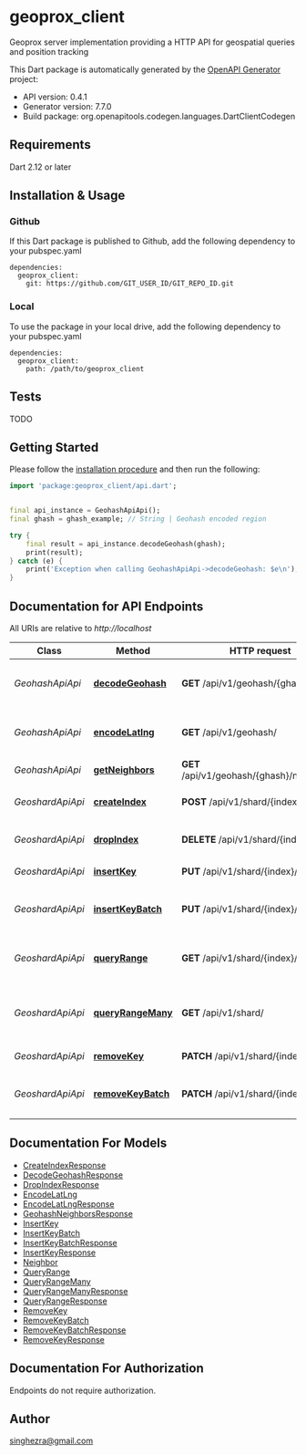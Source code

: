 # geoprox_client
Geoprox server implementation providing a HTTP API for geospatial queries and position tracking

This Dart package is automatically generated by the [OpenAPI Generator](https://openapi-generator.tech) project:

- API version: 0.4.1
- Generator version: 7.7.0
- Build package: org.openapitools.codegen.languages.DartClientCodegen

## Requirements

Dart 2.12 or later

## Installation & Usage

### Github
If this Dart package is published to Github, add the following dependency to your pubspec.yaml
```
dependencies:
  geoprox_client:
    git: https://github.com/GIT_USER_ID/GIT_REPO_ID.git
```

### Local
To use the package in your local drive, add the following dependency to your pubspec.yaml
```
dependencies:
  geoprox_client:
    path: /path/to/geoprox_client
```

## Tests

TODO

## Getting Started

Please follow the [installation procedure](#installation--usage) and then run the following:

```dart
import 'package:geoprox_client/api.dart';


final api_instance = GeohashApiApi();
final ghash = ghash_example; // String | Geohash encoded region

try {
    final result = api_instance.decodeGeohash(ghash);
    print(result);
} catch (e) {
    print('Exception when calling GeohashApiApi->decodeGeohash: $e\n');
}

```

## Documentation for API Endpoints

All URIs are relative to *http://localhost*

Class | Method | HTTP request | Description
------------ | ------------- | ------------- | -------------
*GeohashApiApi* | [**decodeGeohash**](doc//GeohashApiApi.md#decodegeohash) | **GET** /api/v1/geohash/{ghash}/ | Decode geohash into coordinates.
*GeohashApiApi* | [**encodeLatlng**](doc//GeohashApiApi.md#encodelatlng) | **GET** /api/v1/geohash/ | Encode coordinates into geohash
*GeohashApiApi* | [**getNeighbors**](doc//GeohashApiApi.md#getneighbors) | **GET** /api/v1/geohash/{ghash}/neighbors/ | Neighboring regions
*GeoshardApiApi* | [**createIndex**](doc//GeoshardApiApi.md#createindex) | **POST** /api/v1/shard/{index}/ | Create geospatial index
*GeoshardApiApi* | [**dropIndex**](doc//GeoshardApiApi.md#dropindex) | **DELETE** /api/v1/shard/{index}/ | Deletes geospatial index
*GeoshardApiApi* | [**insertKey**](doc//GeoshardApiApi.md#insertkey) | **PUT** /api/v1/shard/{index}/ | Insert key into index
*GeoshardApiApi* | [**insertKeyBatch**](doc//GeoshardApiApi.md#insertkeybatch) | **PUT** /api/v1/shard/{index}/batch/ | Insert multiple keys into index
*GeoshardApiApi* | [**queryRange**](doc//GeoshardApiApi.md#queryrange) | **GET** /api/v1/shard/{index}/ | Search index for objects nearby
*GeoshardApiApi* | [**queryRangeMany**](doc//GeoshardApiApi.md#queryrangemany) | **GET** /api/v1/shard/ | Search multiple indices for objects nearby
*GeoshardApiApi* | [**removeKey**](doc//GeoshardApiApi.md#removekey) | **PATCH** /api/v1/shard/{index}/ | Remove key from index
*GeoshardApiApi* | [**removeKeyBatch**](doc//GeoshardApiApi.md#removekeybatch) | **PATCH** /api/v1/shard/{index}/batch/ | Remove multiple keys from index


## Documentation For Models

 - [CreateIndexResponse](doc//CreateIndexResponse.md)
 - [DecodeGeohashResponse](doc//DecodeGeohashResponse.md)
 - [DropIndexResponse](doc//DropIndexResponse.md)
 - [EncodeLatLng](doc//EncodeLatLng.md)
 - [EncodeLatLngResponse](doc//EncodeLatLngResponse.md)
 - [GeohashNeighborsResponse](doc//GeohashNeighborsResponse.md)
 - [InsertKey](doc//InsertKey.md)
 - [InsertKeyBatch](doc//InsertKeyBatch.md)
 - [InsertKeyBatchResponse](doc//InsertKeyBatchResponse.md)
 - [InsertKeyResponse](doc//InsertKeyResponse.md)
 - [Neighbor](doc//Neighbor.md)
 - [QueryRange](doc//QueryRange.md)
 - [QueryRangeMany](doc//QueryRangeMany.md)
 - [QueryRangeManyResponse](doc//QueryRangeManyResponse.md)
 - [QueryRangeResponse](doc//QueryRangeResponse.md)
 - [RemoveKey](doc//RemoveKey.md)
 - [RemoveKeyBatch](doc//RemoveKeyBatch.md)
 - [RemoveKeyBatchResponse](doc//RemoveKeyBatchResponse.md)
 - [RemoveKeyResponse](doc//RemoveKeyResponse.md)


## Documentation For Authorization

Endpoints do not require authorization.


## Author

singhezra@gmail.com


